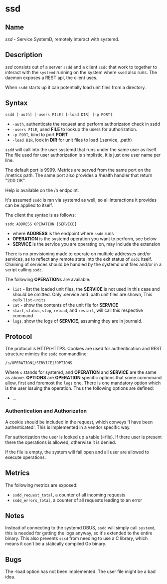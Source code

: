 # ssd

## Name

*ssd* - Service SystemD, remotely interact with systemd.

## Description

*ssd* consists out of a server `ssdd` and a client `ssdc` that work to together to interact with the
`systemd` running on the system where `ssdd` also runs. The daemon exposes a REST api, the client
uses.

When `ssdd` starts up it can potentially load unit files from a directory.

## Syntax

~~~
ssdd [-auth] [-users FILE] [-load DIR] [-p PORT]
~~~

* `-auth`, authenticate the request and perform authorizaton check in ssdd
* `-users FILE`, used **FILE** to lookup the users for authorization.
* `-p PORT`, bind to port **PORT**
* `-load DIR`, look in **DIR** for unit files to load (.service, .path)

`ssdd` will call into the user systemd that runs under the same user as itself. The file used for
user authorization is simplistic, it is just one user name per line.

The default port is 9999. Metrics are served from the same port on the /metrics path. The same port
also provides a /health handler that return "200 OK".

Help is available on the /h endpoint.

It's assumed `ssdd` is ran via systemd as well, so all interactions it provides can be applied to
itself.

The client the syntax is as follows:
~~~
ssdc ADDRESS OPERATION [SERVICE]
~~~
* where **ADDRESS** is the endpoint where `ssdd` runs
* **OPERATION** is the systemd operation you want to perform, see below
* **SERVICE** is the service you are operating on, may include the extension

There is no provisioning made to operate on multiple addresses and/or services, as to
reflect any remote state into the exit status of `ssdc` itself. Chaining of services should be
handled by the systemd unit files and/or in a script calling `ssdc`.

The following **OPERATION**s are available:

* `list` - list the loaded unit files, the **SERVICE** is not used in this case and should be
  omitted. Only .service and .path unit files are shown, This calls `list-units`
* `cat` - show the contents of the unit file for **SERVICE**
* `start`, `status`, `stop`, `reload`, and `restart`, will call this respective command
* `logs`, show the logs of **SERVICE**, assuming they are in journald.

## Protocol

The protocol is HTTP/HTTPS. Cookies are used for authentication and REST structure mimics the `ssdc`
commandline:

~~~
/s/OPERATION[/SERVICE]?OPTIONS
~~~

Where `s` stands for systemd, and **OPERATION** and **SERVICE** are the same as above. **OPTIONS**
are **OPERATION** specific options that some commmand allow, first and foremost the `logs` one.
There is one mandatory option which is the user issuing the operation. Thus the following options
are defined:

* ...

### Authentication and Authorizaton

A cookie should be included in the request, which conveys 'I have been authenticated'. This is
implemented in a vendor specific way.

For authorization the user is looked up a table (=file). If there user is present there the
operations is allowed, otherwise it is denied.

If the file is empty, the system will fail open and all user are allowed to execute operations.

## Metrics

The following metrics are exposed:

* `ssdd_request_total`, a counter of all incoming requests
* `ssdd_errors_total`, a counter of all requests leading to an error

## Notes

Instead of connecting to the systemd DBUS, `ssdd` will simply call `systemd`, this is needed for
getting the logs anyway, so it's extended to the entire binary. This also prevents `sssd` from
needing to use a C library, which means it can't be a statically compiled Go binary.

## Bugs

The -load option has not been implemented. The user file might be a bad idea.
